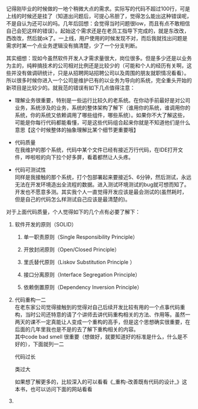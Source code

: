 记得刚毕业的时候做的一地个稍微大点的需求。实际写的代码不超过100行，可是上线的时候还是挂了（知道出问题后，可提心吊胆了，觉得怎么能出这种错误呢，不是自认为还可以的吗。几年后回想：会觉得当时问题很low，而且有点不敢相信自己会犯这样的错误）。起始这个需求还是在老员工指导下完成的，就是东改改，西改改，然后就ok了。一上线，用户使用的时候发现不对，而后我就找出问题是需求时某一个点业务逻辑没有搞清楚，少了一个分支判断。

其实细想：现如今虽然软件开发人才需求量很大，岗位很多。但是多少还是以业务为主的，纯粹搞技术的公司相对比例还是比较少的（可能和个人的经历有关啊，这些并没有做调研统计，只是从招聘网站招聘公司以及周围的朋友就职情况看看）。所以很多时候你进入一个公司是维护已有的以业务为导向的系统，完全重头开始的新项目是比较少的。就我范的错误有如下几点值得注意：

* 理解业务很重要，特别是一些运行比较久的老系统。在你动手前最好是对公司业务，系统涉及的业务，系统的整体架构了解下（谁用你的系统，谁调用你的系统，你的系统又依赖调用了哪些组件，哪些系统）。如果你不大了解这些，可能是你每行代码都能看懂，可是这些代码组合起来你就是不知道他们是什么意思【这个时候整体的抽象理解比某个细节更重要哦】

* 代码质量  
  在我维护的那个系统，代码中某个文件已经有接近万行代码，在IDE打开文件，哗啦啦的向下拉个好多屏，看着都然让人头疼。

* 代码可测试性  
  同样是我接触的那个系统，打个包部署起来要接近5、6分钟，然后测试，永远无法在开发环境造出全流程的数据。进入测试环境测试的bug就可想而知了。开发也不愿意多测。其实我个人一直觉得开发应该是最会测试的\(虽然耗时，但是自己的代码怎么样测试自己应该是最清楚的\)。

对于上面代码质量，个人觉得如下的几个点有必要了解下：

1. 软件开发的原则（SOLID）

   1. 单一职责原则（Single Responsibility Principle）

   2. 开放封闭原则（Open/Closed Principle）

   3. 里氏替代原则（Liskov Substitution Principle ）

   4. 接口分离原则（Interface Segregation Principle）

   5. 依赖倒置原则（Dependency Inversion Principle）

2. 代码重构一二  
   在老东家公司觉得接触到的觉得对自己后续开发比较有用的一个点事代码重构，当时公司还特意的请了个讲师去讲代码重构相关的方法、作用等。虽然一两天的课不一定真能让人变成一个重构的高手，但是这个思想确实很重要，在后面的几年里我也是不是的去了解下重构相关的内容。  
   其中code bad smell 很重要（想做好，就要知道好的标准是什么，什么是不好的），下面就列一二

   代码过长  

   类过大

   如果想了解更多的，比较深入的可以看看《\_重构-改善既有代码的设计\_》这本书，也可以访问下面的网站看看

3. 


